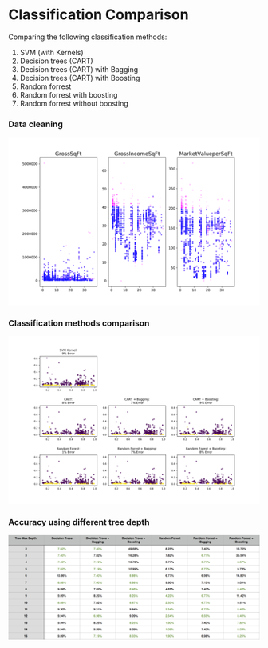 # Classification Comparison
Comparing the following classification methods:
1. SVM (with Kernels)
1. Decision trees (CART)
1. Decision trees (CART) with Bagging
1. Decision trees (CART) with Boosting
1. Random forrest
1. Random forrest with boosting
1. Random forrest without boosting

### Data cleaning
![data cleaning](plots/01.png)


### Classification methods comparison
![Classification methods comparison](plots/02.png)


### Accuracy using different tree depth
![Classification methods comparison](plots/table_depth.png)

